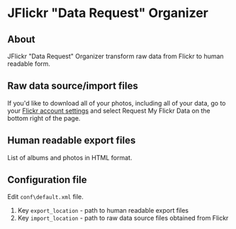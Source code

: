 # JFlickr "Data Request" Organizer
## About
JFlickr "Data Request" Organizer transform raw data from Flickr to human readable form. 
## Raw data source/import files
If you'd like to download all of your photos, including all of your data, go to your [Flickr account settings](https://www.flickr.com/account) and select Request My Flickr Data on the bottom right of the page.
## Human readable export files
List of albums and photos in HTML format.  
## Configuration file
Edit `conf\default.xml` file. 
1. Key `export_location` - path to human readable export files
2. Key `import_location` - path to raw data source files obtained from Flickr
